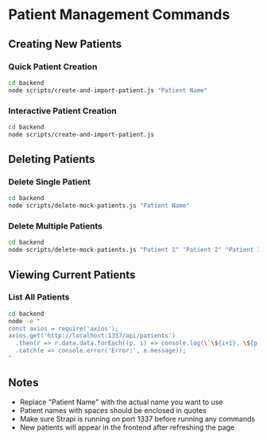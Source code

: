 # Patient Management Commands

## Creating New Patients

### Quick Patient Creation

```bash
cd backend
node scripts/create-and-import-patient.js "Patient Name"
```

### Interactive Patient Creation

```bash
cd backend
node scripts/create-and-import-patient.js
```

## Deleting Patients

### Delete Single Patient

```bash
cd backend
node scripts/delete-mock-patients.js "Patient Name"
```

### Delete Multiple Patients

```bash
cd backend
node scripts/delete-mock-patients.js "Patient 1" "Patient 2" "Patient 3"
```

## Viewing Current Patients

### List All Patients

```bash
cd backend
node -e "
const axios = require('axios');
axios.get('http://localhost:1337/api/patients')
  .then(r => r.data.data.forEach((p, i) => console.log(\`\${i+1}. \${p.name} (ID: \${p.patientId})\`)))
  .catch(e => console.error('Error:', e.message));
"
```

## Notes

- Replace "Patient Name" with the actual name you want to use
- Patient names with spaces should be enclosed in quotes
- Make sure Strapi is running on port 1337 before running any commands
- New patients will appear in the frontend after refreshing the page
